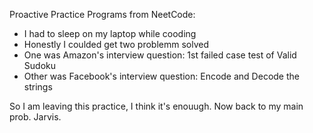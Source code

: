 
Proactive Practice Programs from NeetCode:
* I had to sleep on my laptop while cooding
* Honestly I coulded get two problemm solved
* One was Amazon's interview question: 1st failed case test of Valid Sudoku
* Other was Facebook's interview question: Encode and Decode the strings


So I am leaving this practice, I think it's enouugh. Now back to my main prob. Jarvis.
